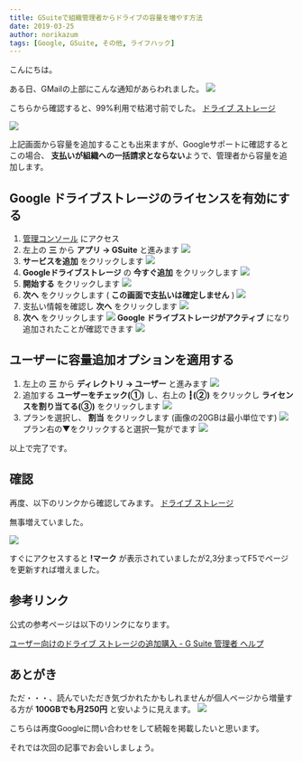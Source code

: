 ```yaml
---
title: GSuiteで組織管理者からドライブの容量を増やす方法
date: 2019-03-25
author: norikazum
tags: [Google, GSuite, その他, ライフハック]
---
```


こんにちは。

ある日、GMailの上部にこんな通知があらわれました。
![](images/how-to-increase-drive-capacity-from-organization-administrators-with-gsuite-1.png)

こちらから確認すると、99%利用で枯渇寸前でした。
[ドライブ ストレージ](https://drive.google.com/u/1/settings/storage?i=u)

![](images/how-to-increase-drive-capacity-from-organization-administrators-with-gsuite-2.png)

上記画面から容量を追加することも出来ますが、Googleサポートに確認するとこの場合、 **支払いが組織への一括請求とならない**ようで、管理者から容量を追加します。

## Google ドライブストレージのライセンスを有効にする
1. [管理コンソール](https://admin.google.com/msen.jp/AdminHome?hl=ja#) にアクセス
1. 左上の **三** から **アプリ → GSuite** と進みます
![](images/how-to-increase-drive-capacity-from-organization-administrators-with-gsuite-3.png)
1. **サービスを追加** をクリックします
![](images/how-to-increase-drive-capacity-from-organization-administrators-with-gsuite-4.png)
1. **Googleドライブストレージ** の **今すぐ追加** をクリックします
![](images/how-to-increase-drive-capacity-from-organization-administrators-with-gsuite-5.png)
1. **開始する** をクリックします
![](images/how-to-increase-drive-capacity-from-organization-administrators-with-gsuite-6.png)
1. **次へ** をクリックします ( **この画面で支払いは確定しません** )
![](images/how-to-increase-drive-capacity-from-organization-administrators-with-gsuite-7.png)
1. 支払い情報を確認し **次へ** をクリックします 
![](images/how-to-increase-drive-capacity-from-organization-administrators-with-gsuite-8.png)
1. **次へ** をクリックします
![](images/how-to-increase-drive-capacity-from-organization-administrators-with-gsuite-9.png)
**Google ドライブストレージがアクティブ** になり追加されたことが確認できます
![](images/how-to-increase-drive-capacity-from-organization-administrators-with-gsuite-10.png)

## ユーザーに容量追加オプションを適用する
1. 左上の **三** から **ディレクトリ → ユーザー** と進みます
![](images/how-to-increase-drive-capacity-from-organization-administrators-with-gsuite-11.png)
1. 追加する **ユーザーをチェック(①)** し、右上の **┇(②)** をクリックし **ライセンスを割り当てる(③)** をクリックします
![](images/how-to-increase-drive-capacity-from-organization-administrators-with-gsuite-12.png)
1. プランを選択し、 **割当** をクリックします (画像の20GBは最小単位です)
![](images/how-to-increase-drive-capacity-from-organization-administrators-with-gsuite-13.png)
プラン右の▼をクリックすると選択一覧がでます
![](images/how-to-increase-drive-capacity-from-organization-administrators-with-gsuite-14.png)

以上で完了です。

## 確認
再度、以下のリンクから確認してみます。
[ドライブ ストレージ](https://drive.google.com/u/1/settings/storage?i=u)

無事増えていました。

![](images/how-to-increase-drive-capacity-from-organization-administrators-with-gsuite-15.png)

すぐにアクセスすると **!マーク** が表示されていましたが2,3分まってF5でページを更新すれば増えました。

## 参考リンク
公式の参考ページは以下のリンクになります。

[ユーザー向けのドライブ ストレージの追加購入 - G Suite 管理者 ヘルプ](https://support.google.com/a/answer/1726914)

## あとがき
ただ・・・、読んでいただき気づかれたかもしれませんが個人ページから増量する方が **100GBでも月250円** と安いように見えます。
![](images/how-to-increase-drive-capacity-from-organization-administrators-with-gsuite-16.png)

こちらは再度Googleに問い合わせをして続報を掲載したいと思います。

それでは次回の記事でお会いしましょう。